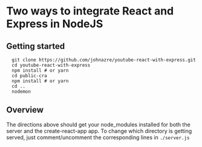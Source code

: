 # Two ways to integrate React and Express in NodeJS

## Getting started
```
  git clone https://github.com/johnazre/youtube-react-with-express.git
  cd youtube-react-with-express
  npm install # or yarn
  cd public-cra
  npm install # or yarn
  cd ..
  nodemon
```

## Overview
The directions above should get your node_modules installed for both the server and the create-react-app app. To change which directory is getting served, just comment/uncomment the corresponding lines in `./server.js`

